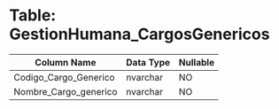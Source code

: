 # Table: GestionHumana_CargosGenericos

| Column Name | Data Type | Nullable |
|-------------|-----------|----------|
| Codigo_Cargo_Generico | nvarchar | NO |
| Nombre_Cargo_generico | nvarchar | NO |
